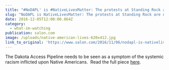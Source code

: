 ```yaml
---
title: "#NoDAPL' is #NativeLivesMatter: The protests at Standing Rock are not only about environmentalism, they’re about racism"
slug: "NoDAPL is NativeLivesMatter: The protests at Standing Rock are not only about environmentalism, they’re about racism"
date: 2016-12-05T12:00:00.864Z
category:
  - what-im-watching
publication: salon.com
image: /uploads/native-american-lives-620x412.jpg
link_to_original: 'https://www.salon.com/2016/11/06/nodapl-is-nativelivesmatter-the-protests-at-standing-rock-are-not-about-environmentalism-theyre-about-racism/'
---
```



The Dakota Access Pipeline needs to be seen as a symptom of the systemic racism inflicted upon Native Americans.  Read the full piece [here](https://www.salon.com/2016/11/06/nodapl-is-nativelivesmatter-the-protests-at-standing-rock-are-not-about-environmentalism-theyre-about-racism/).